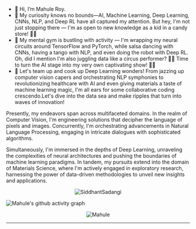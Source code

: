 - 👋 Hi, I’m Mahule Roy.
- 👀 My curiosity knows no bounds—AI, Machine Learning, Deep Learning, CNNs, NLP, and Deep RL have all captured my attention. But hey, I'm not just stopping there — I'm as open to new knowledge as a kid in a candy store! 🍭🧠
- 🧠 My mental gym is bustling with activity — I'm wrapping my neural circuits around TensorFlow and PyTorch, while salsa dancing with CNNs, having a tango with NLP, and even doing the robot with Deep RL. Oh, did I mention I'm also juggling data like a circus performer? 🎪🤖 Time to turn the AI stage into my very own captivating show! 🌟🕺
-  💞️ Let's team up and cook up Deep Learning wonders! From jazzing up computer vision capers and orchestrating NLP symphonies to revolutionizing healthcare with AI and even giving materials a taste of machine learning magic, I'm all ears for some collaborative coding crescendo.Let's dive into the data sea and make ripples that turn into waves of innovation!
  
Presently, my endeavors span across multifaceted domains. In the realm of Computer Vision, I'm engineering solutions that decipher the language of pixels and images. Concurrently, I'm orchestrating advancements in Natural Language Processing, engaging in intricate dialogues with sophisticated algorithms.

Simultaneously, I'm immersed in the depths of Deep Learning, unraveling the complexities of neural architectures and pushing the boundaries of machine learning paradigms. In tandem, my pursuits extend into the domain of Materials Science, where I'm actively engaged in exploratory research, harnessing the power of data-driven methodologies to unveil new insights and applications. 

<p align="center">
  <img src="https://github-readme-stats-sigma-five.vercel.app/api?username=dreamboat26&theme=dark&show_icons=true&include_all_commits=true" alt="SiddhantSadangi"/>
</p>
<img src="https://github-readme-activity-graph.vercel.app/graph?username=dreamboat26&&theme=github-compact" alt="Mahule's github activity graph"/>

<p align="center"> 
<img src="https://github-profile-trophy.vercel.app/?username=dreamboat26&theme=algolia&column=-1" alt="Mahule" /></a> </p>
<hr/>
